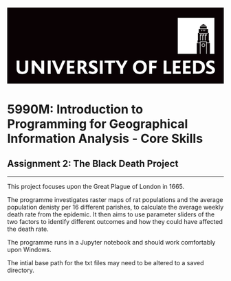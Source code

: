 ![Uni Logo](Logo.png)
# 5990M: Introduction to Programming for Geographical Information Analysis - Core Skills
## Assignment 2: The Black Death Project
------------------------------------
This project focuses upon the Great Plague of London in 1665. 

The programme investigates raster maps of rat populations and the average population denisty per 16 different parishes, to calculate the average weekly death rate from the epidemic. It then aims to use parameter sliders of the two factors to identify different outcomes and how they could have affected the death rate.

The programme runs in a Jupyter notebook and should work comfortably upon Windows. 

The intial base path for the txt files may need to be altered to a saved directory. 
